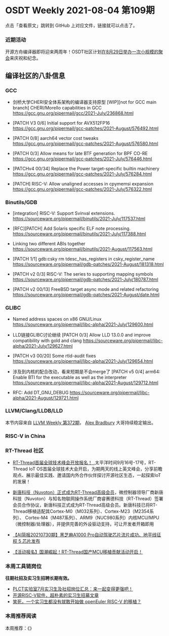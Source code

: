 # OSDT Weekly 2021-08-04 第109期

点击「查看原文」跳转到 GitHub 上对应文件，链接就可以点击了。

### 近期活动

开源方舟编译器即将迎来两周年！OSDT社区计划[在8月29日举办一次小规模的聚会](https://mp.weixin.qq.com/s/ispU9cQWhuFAcnHLUDpowg)来庆祝和纪念。

## 编译社区的八卦信息

### GCC

- 剑桥大学CHERI安全体系架构的编译器支持原型
  [WIP][not for GCC main branch] CHERI/Morello capabilities in GCC
  https://gcc.gnu.org/pipermail/gcc/2021-July/236868.html

- [PATCH V3 0/6] Initial support for AVX512FP16
  https://gcc.gnu.org/pipermail/gcc-patches/2021-August/576492.html

- [PATCH 0/8] aarch64 vector cost tweaks
  https://gcc.gnu.org/pipermail/gcc-patches/2021-August/576580.html

- [PATCH 0/3] Allow means for late BTF generation for BPF CO-RE
  https://gcc.gnu.org/pipermail/gcc-patches/2021-July/576446.html

- [PATCHv4 00/34] Replace the Power target-specific builtin machinery
  https://gcc.gnu.org/pipermail/gcc-patches/2021-July/576284.html

- [PATCH] RISC-V: Allow unaligned accesses in cpymemsi expansion
  https://gcc.gnu.org/pipermail/gcc-patches/2021-July/576322.html

### Binutils/GDB

- [integration] RISC-V: Support Svinval extensions.
  https://sourceware.org/pipermail/binutils/2021-July/117537.html

- [RFC][PATCH] Add Solaris specific ELF note processing.
  https://sourceware.org/pipermail/binutils/2021-July/117388.html

- Linking two different ABIs together
  https://sourceware.org/pipermail/binutils/2021-August/117563.html

- [PATCH 1/1] gdb:csky rm tdesc_has_registers in csky_register_name
  https://sourceware.org/pipermail/gdb-patches/2021-August/181318.html

- [PATCH v2 0/3] RISC-V: The series to supporting mapping symbols
  https://sourceware.org/pipermail/gdb-patches/2021-July/180787.html

- [PATCH v2 00/13] FreeBSD target async mode and related refactoring
  https://sourceware.org/pipermail/gdb-patches/2021-August/date.html

### GLIBC

- Named address spaces on x86 GNU/Linux
  https://sourceware.org/pipermail/libc-alpha/2021-July/129600.html

- LLD链接GLIBC讨论继续
  [PATCH 0/3] Allow LLD 13.0.0 and improve compatibility with gold and clang
  https://sourceware.org/pipermail/libc-alpha/2021-July/129627.html

- [PATCH v3 00/20] Some rtld-audit fixes
  https://sourceware.org/pipermail/libc-alpha/2021-July/129654.html

- 涉及到内核的配合改动，看来短期是不会merge了
  [PATCH v5 0/4] arm64: Enable BTI for the executable as well as the interpreter
  https://sourceware.org/pipermail/libc-alpha/2021-August/129712.html

- RFC: Add DT_GNU_DEBUG
  https://sourceware.org/pipermail/libc-alpha/2021-August/129721.html

### LLVM/Clang/LLDB/LLD

本节内容来自 [LLVM Weekly 第372期](http://llvmweekly.org/issue/372)，
[Alex Bradbury](https://www.linkedin.com/in/alex-bradbury/) 大哥持续稳定输出。

### RISC-V in China

### RT-Thread 社区
- [RT-Thread首届全球技术峰会开放报名！
](https://mp.weixin.qq.com/s/VA1EkB9zfkx3vZMRwWE-QA) ,太平洋时间9月16号-17号，RT-Thread IoT OS首届全球技术大会开启，为期两天的线上英文峰会，分享前瞻观点、展示最佳实践、邀请国内外合作伙伴探讨开源社区生态，一起探索IoT的发展！

- [新唐科技（Nuvoton）正式成为RT-Thread高级会员](https://mp.weixin.qq.com/s/chdKEe4LFQwCSiQXwtKx3w)，微控制器领导厂商新唐科技（Nuvoton）与知名物联网操作系统厂商睿赛德科技（RT-Thread）签署会员合作协议，新唐科技正式成为RT-Thread高级会员。新唐科技已将RT-Thread移植适配其Cortex-M0（M032系列）、Cortex-M23（M2354系列）、 Cortex-M4（M487系列）、ARM9（NUC980系列）内核MCU/MPU（微控制器/处理器），并提供完善的外设驱动支持，可让开发者开箱即用

- [【AI简报20210730期】黑芝麻A1000 Pro自动驾驶芯片流片成功、地平线征程 5 芯片发布](https://mp.weixin.qq.com/s/yoPfaLhOZmnECWUFRnnRdQ)

- [【活动报名】国潮崛起！RT-Thread国产MCU移植贡献活动开启！](https://mp.weixin.qq.com/s/w53oG5eFblsBym16O5Dwag)

### 本周工具链岗位

**往期社招及实习生招聘长期有效。**

- [PLCT实验室7月实习生及社招岗位汇总：来一起变得更强吧！](https://mp.weixin.qq.com/s/lL5_L2oh-kNvP8wHMARSAg)
- [开源RISC-V软件，超朴素的实习生招募文章](https://mp.weixin.qq.com/s/ETtlYTHa_41SYrxpSuh_sw)
- [笑死，一个实习生都没有就敢开始做 openEuler RISC-V 的移植？](https://mp.weixin.qq.com/s/x_LUxu1dJTaN6VS7DU6xsg)

### 本周推荐阅读

本周推荐：《》
